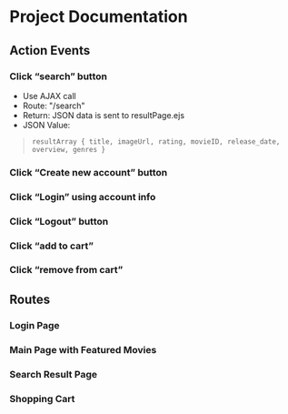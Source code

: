 # Project Documentation

## Action Events
### Click “search” button
* Use AJAX call
* Route: "/search"
* Return: JSON data is sent to resultPage.ejs
* JSON Value: 
>`resultArray { title, imageUrl, rating, movieID, release_date, overview, genres }`

### Click “Create new account” button

### Click “Login” using account info

### Click “Logout” button

### Click “add to cart”

### Click “remove from cart”


## Routes 

### Login Page

### Main Page with Featured Movies

### Search Result Page 

### Shopping Cart 




